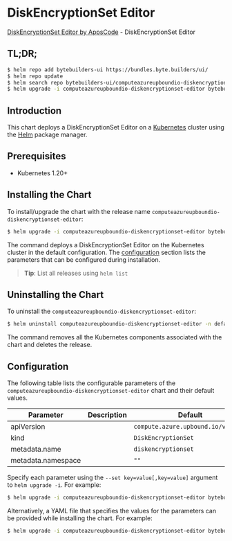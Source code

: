 # DiskEncryptionSet Editor

[DiskEncryptionSet Editor by AppsCode](https://byte.builders) - DiskEncryptionSet Editor

## TL;DR;

```bash
$ helm repo add bytebuilders-ui https://bundles.byte.builders/ui/
$ helm repo update
$ helm search repo bytebuilders-ui/computeazureupboundio-diskencryptionset-editor --version=v0.4.18
$ helm upgrade -i computeazureupboundio-diskencryptionset-editor bytebuilders-ui/computeazureupboundio-diskencryptionset-editor -n default --create-namespace --version=v0.4.18
```

## Introduction

This chart deploys a DiskEncryptionSet Editor on a [Kubernetes](http://kubernetes.io) cluster using the [Helm](https://helm.sh) package manager.

## Prerequisites

- Kubernetes 1.20+

## Installing the Chart

To install/upgrade the chart with the release name `computeazureupboundio-diskencryptionset-editor`:

```bash
$ helm upgrade -i computeazureupboundio-diskencryptionset-editor bytebuilders-ui/computeazureupboundio-diskencryptionset-editor -n default --create-namespace --version=v0.4.18
```

The command deploys a DiskEncryptionSet Editor on the Kubernetes cluster in the default configuration. The [configuration](#configuration) section lists the parameters that can be configured during installation.

> **Tip**: List all releases using `helm list`

## Uninstalling the Chart

To uninstall the `computeazureupboundio-diskencryptionset-editor`:

```bash
$ helm uninstall computeazureupboundio-diskencryptionset-editor -n default
```

The command removes all the Kubernetes components associated with the chart and deletes the release.

## Configuration

The following table lists the configurable parameters of the `computeazureupboundio-diskencryptionset-editor` chart and their default values.

|     Parameter      | Description |                    Default                    |
|--------------------|-------------|-----------------------------------------------|
| apiVersion         |             | <code>compute.azure.upbound.io/v1beta1</code> |
| kind               |             | <code>DiskEncryptionSet</code>                |
| metadata.name      |             | <code>diskencryptionset</code>                |
| metadata.namespace |             | <code>""</code>                               |


Specify each parameter using the `--set key=value[,key=value]` argument to `helm upgrade -i`. For example:

```bash
$ helm upgrade -i computeazureupboundio-diskencryptionset-editor bytebuilders-ui/computeazureupboundio-diskencryptionset-editor -n default --create-namespace --version=v0.4.18 --set apiVersion=compute.azure.upbound.io/v1beta1
```

Alternatively, a YAML file that specifies the values for the parameters can be provided while
installing the chart. For example:

```bash
$ helm upgrade -i computeazureupboundio-diskencryptionset-editor bytebuilders-ui/computeazureupboundio-diskencryptionset-editor -n default --create-namespace --version=v0.4.18 --values values.yaml
```
